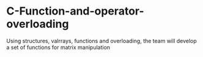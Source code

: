 # C-Function-and-operator-overloading
Using structures, valrrays, functions and overloading, the team will develop a set of functions for matrix manipulation
